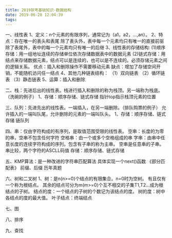 ```yaml
---
title: 2019软考基础知识-数据结构
date: 2019-06-28 12:04:39
tags:
---
```

一、线性表
1、定义：n个元素的有限序列，通常记为（a1，a2，...,an）。
2、特点：存在唯一的表头和表尾
        除了表头外，表中每一个元素均只有唯一的直接前驱
        除了表尾外，表中的每一个元素均只有唯一的后继
3、线性表的存储结构:
(1)顺序存储：用一组地址连续的存储单位依次存储数据表中的数据元素
(2)链式存储：用结点来存储数据元素，结点可以是连续的，也可以是不连续的。必须存储元素之间的逻辑关系。
优点：插入和删除操作不需要移动元素
缺点：增加了存储空间开销，不能随机访问任一结点
4、其他几种链表结构：
（1）双向链表
（2）循环链表
（3）静态链表
5、运算：插入和删除

二、栈：先进后出的线性表。栈进行插入和删除的称为栈顶。另一端称为栈底。（洗碗的例子）
1、存储：顺序存储、链式存储
指针top指示栈顶元素的位置

三、队列：先进先出的线性表。一端插入，在另一端删除。（排队购票的例子）
允许插入的一端叫队尾，允许删除的元素的一端叫队头。
1、存储：顺序存储、链式存储
链队列

四、串：仅由字符构成的有序列，是取值范围受限的线性表。
空串：长度的为零的串，空串不包含任何字符
空格串：由一个或多个空格组成的串
字串：由串中任意长度的连续字符构成的序列。包含有子串的称为主串。
空串是任意串的子串。
串比较，两个字符的ASCLL码值
存储：顺序存储、链式存储

五、KMP算法：是一种改进的字符串匹配算法
具体实现一个next()函数
《部分匹配表》
前缀、后缀
历年真题

六、树和二叉树
1、树：是n(n>=0)个结点的有限集合。n=0时为空树。
有且仅有一个称为根结点。
其余的结点可分为m(m>=0)个互不相交的子集T1,T2...成为根结点的子树。
结点的度：一个结点的子树的个数记为该结点的度。
树的度：树中各结点的度的最大值。
叶子结点：终端结点

七、图

八、排序

九、查找